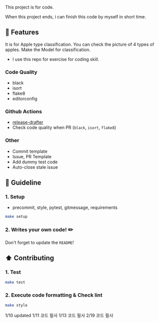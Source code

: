 This project is for code.

When this project ends, i can finish this code by myself in short time.
## 🚀 Features
It is for Apple type classification.
You can check the picture of 4 types of apples.
Make the Model for classification.

* I use this repo for exercise for coding skill.
### Code Quality

- black
- isort
- flake8
- editorconfig

### Github Actions

- [release-drafter](https://github.com/release-drafter/release-drafter)
- Check code quality when PR (`black`, `isort`, `flake8`)

### Other

- Commit template
- Issue, PR Template
- Add dummy test code
- Auto-close stale issue

## 📄 Guideline

### 1. Setup

- precommit, style, pytest, gitmessage, requirements

```bash
make setup
```

### 2. Writes your own code! ✏️

Don't forget to update the `README`!

## ⬆️ Contributing

### 1. Test

```bash
make test
```

### 2. Execute code formatting & Check lint

```bash
make style
```

1/10 updated
1/11 코드 필사
1/13 코드 필사
2/19 코드 필사
